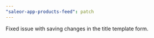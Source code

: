 ```yaml
---
"saleor-app-products-feed": patch
---
```


Fixed issue with saving changes in the title template form.

